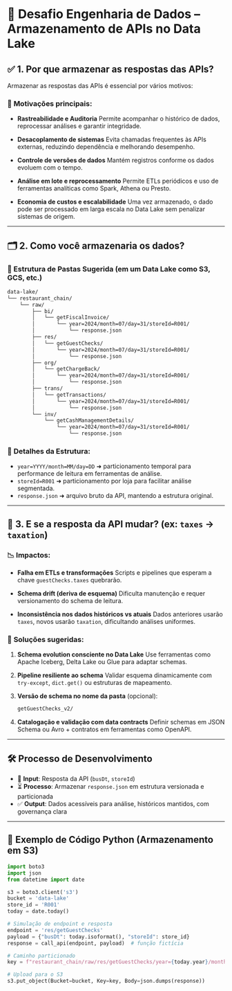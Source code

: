# 🚀 Desafio Engenharia de Dados – Armazenamento de APIs no Data Lake

## ✅ 1. Por que armazenar as respostas das APIs?

Armazenar as respostas das APIs é essencial por vários motivos:

### 🎯 **Motivações principais:**

* **Rastreabilidade e Auditoria**
  Permite acompanhar o histórico de dados, reprocessar análises e garantir integridade.

* **Desacoplamento de sistemas**
  Evita chamadas frequentes às APIs externas, reduzindo dependência e melhorando desempenho.

* **Controle de versões de dados**
  Mantém registros conforme os dados evoluem com o tempo.

* **Análise em lote e reprocessamento**
  Permite ETLs periódicos e uso de ferramentas analíticas como Spark, Athena ou Presto.

* **Economia de custos e escalabilidade**
  Uma vez armazenado, o dado pode ser processado em larga escala no Data Lake sem penalizar sistemas de origem.

---

## 🗂️ 2. Como você armazenaria os dados?

### 🧱 Estrutura de Pastas Sugerida (em um Data Lake como S3, GCS, etc.)

```bash
data-lake/
└── restaurant_chain/
    └── raw/
        ├── bi/
        │   └── getFiscalInvoice/
        │       └── year=2024/month=07/day=31/storeId=R001/
        │           └── response.json
        ├── res/
        │   └── getGuestChecks/
        │       └── year=2024/month=07/day=31/storeId=R001/
        │           └── response.json
        ├── org/
        │   └── getChargeBack/
        │       └── year=2024/month=07/day=31/storeId=R001/
        │           └── response.json
        ├── trans/
        │   └── getTransactions/
        │       └── year=2024/month=07/day=31/storeId=R001/
        │           └── response.json
        └── inv/
            └── getCashManagementDetails/
                └── year=2024/month=07/day=31/storeId=R001/
                    └── response.json
```

### 📌 **Detalhes da Estrutura:**

* `year=YYYY/month=MM/day=DD` ➜ particionamento temporal para performance de leitura em ferramentas de análise.
* `storeId=R001` ➜ particionamento por loja para facilitar análise segmentada.
* `response.json` ➜ arquivo bruto da API, mantendo a estrutura original.

---

## 🔁 3. E se a resposta da API mudar? (ex: `taxes` → `taxation`)

### 📉 **Impactos:**

* **Falha em ETLs e transformações**
  Scripts e pipelines que esperam a chave `guestChecks.taxes` quebrarão.

* **Schema drift (deriva de esquema)**
  Dificulta manutenção e requer versionamento do schema de leitura.

* **Inconsistência nos dados históricos vs atuais**
  Dados anteriores usarão `taxes`, novos usarão `taxation`, dificultando análises uniformes.

### 🧠 **Soluções sugeridas:**

1. **Schema evolution consciente no Data Lake**
   Use ferramentas como Apache Iceberg, Delta Lake ou Glue para adaptar schemas.

2. **Pipeline resiliente ao schema**
   Validar esquema dinamicamente com `try-except`, `dict.get()` ou estruturas de mapeamento.

3. **Versão de schema no nome da pasta** (opcional):

   ```bash
   getGuestChecks_v2/
   ```

4. **Catalogação e validação com data contracts**
   Definir schemas em JSON Schema ou Avro + contratos em ferramentas como OpenAPI.

---

## 🛠️ Processo de Desenvolvimento

* 📌 **Input**: Resposta da API (`busDt`, `storeId`)
* ⏳ **Processo**: Armazenar `response.json` em estrutura versionada e particionada
* ✅ **Output**: Dados acessíveis para análise, históricos mantidos, com governança clara

---

## 🧪 Exemplo de Código Python (Armazenamento em S3)

```python
import boto3
import json
from datetime import date

s3 = boto3.client('s3')
bucket = 'data-lake'
store_id = 'R001'
today = date.today()

# Simulação de endpoint e resposta
endpoint = 'res/getGuestChecks'
payload = {"busDt": today.isoformat(), "storeId": store_id}
response = call_api(endpoint, payload)  # função fictícia

# Caminho particionado
key = f"restaurant_chain/raw/res/getGuestChecks/year={today.year}/month={today.month:02}/day={today.day:02}/storeId={store_id}/response.json"

# Upload para o S3
s3.put_object(Bucket=bucket, Key=key, Body=json.dumps(response))
```